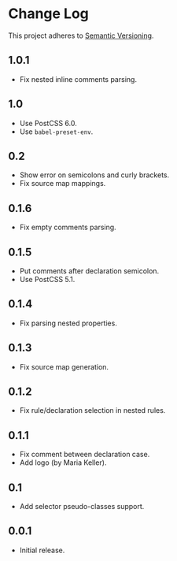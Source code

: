 # Change Log
This project adheres to [Semantic Versioning](http://semver.org/).

## 1.0.1
* Fix nested inline comments parsing.

## 1.0
* Use PostCSS 6.0.
* Use `babel-preset-env`.

## 0.2
* Show error on semicolons and curly brackets.
* Fix source map mappings.

## 0.1.6
* Fix empty comments parsing.

## 0.1.5
* Put comments after declaration semicolon.
* Use PostCSS 5.1.

## 0.1.4
* Fix parsing nested properties.

## 0.1.3
* Fix source map generation.

## 0.1.2
* Fix rule/declaration selection in nested rules.

## 0.1.1
* Fix comment between declaration case.
* Add logo (by Maria Keller).

## 0.1
* Add selector pseudo-classes support.

## 0.0.1
* Initial release.
